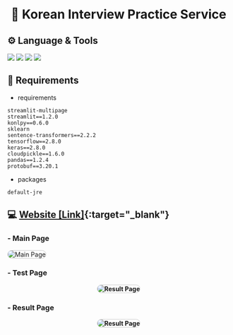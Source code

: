<h1 align="center">📝 Korean Interview Practice Service</h1>

## ⚙️ Language & Tools
<p>
	<img src="https://img.shields.io/badge/Python-3776AB?style=flat-square&logo=Python&logoColor=ffffff"/>
	 <img src="https://img.shields.io/badge/Streamlit-FF4B4B?style=flat-square&logo=Streamlit&logoColor=ffffff"/>
	 <img src="https://img.shields.io/badge/Scikit_learn-F7931E?style=flat-square&logo=scikit-learn&logoColor=ffffff"/>
	 <img src="https://img.shields.io/badge/TensorFlow-FF6F00?style=flat-square&logo=TensorFlow&logoColor=ffffff"/>
</p>

##  📝 Requirements
- requirements
```
streamlit-multipage
streamlit==1.2.0
konlpy==0.6.0
sklearn
sentence-transformers==2.2.2
tensorflow==2.8.0
keras==2.8.0
cloudpickle==1.6.0
pandas==1.2.4
protobuf==3.20.1
```
- packages
```
default-jre
```

## 💻 [Website [Link]](https://checking-pks-korean-interview-practice-service-main-67wxe4.streamlitapp.com/){:target="_blank"}

### - Main Page
<img src="https://i.ibb.co/VwZccNP/Main.png" alt="Main Page" style="border-radius:10px;border: solid 1px #cccccc;">

### - Test Page
<center style="font-weight:bold;"><img src="https://i.ibb.co/f4VgMdb/Test.png" alt="Result Page" style="border-radius:10px;border: solid 1px #cccccc;"></center>

### - Result Page
<center style="font-weight:bold;"><img src="https://i.ibb.co/rcrPZH9/Result.png" alt="Result Page" style="border-radius:10px;border: solid 1px #cccccc;"></center>
